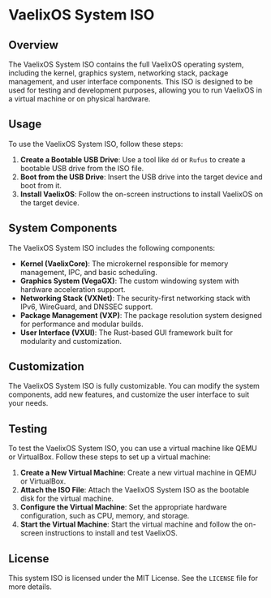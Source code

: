 # VaelixOS System ISO

## Overview
The VaelixOS System ISO contains the full VaelixOS operating system, including the kernel, graphics system, networking stack, package management, and user interface components. This ISO is designed to be used for testing and development purposes, allowing you to run VaelixOS in a virtual machine or on physical hardware.

## Usage
To use the VaelixOS System ISO, follow these steps:

1. **Create a Bootable USB Drive**: Use a tool like `dd` or `Rufus` to create a bootable USB drive from the ISO file.
2. **Boot from the USB Drive**: Insert the USB drive into the target device and boot from it.
3. **Install VaelixOS**: Follow the on-screen instructions to install VaelixOS on the target device.

## System Components
The VaelixOS System ISO includes the following components:

- **Kernel (VaelixCore)**: The microkernel responsible for memory management, IPC, and basic scheduling.
- **Graphics System (VegaGX)**: The custom windowing system with hardware acceleration support.
- **Networking Stack (VXNet)**: The security-first networking stack with IPv6, WireGuard, and DNSSEC support.
- **Package Management (VXP)**: The package resolution system designed for performance and modular builds.
- **User Interface (VXUI)**: The Rust-based GUI framework built for modularity and customization.

## Customization
The VaelixOS System ISO is fully customizable. You can modify the system components, add new features, and customize the user interface to suit your needs.

## Testing
To test the VaelixOS System ISO, you can use a virtual machine like QEMU or VirtualBox. Follow these steps to set up a virtual machine:

1. **Create a New Virtual Machine**: Create a new virtual machine in QEMU or VirtualBox.
2. **Attach the ISO File**: Attach the VaelixOS System ISO as the bootable disk for the virtual machine.
3. **Configure the Virtual Machine**: Set the appropriate hardware configuration, such as CPU, memory, and storage.
4. **Start the Virtual Machine**: Start the virtual machine and follow the on-screen instructions to install and test VaelixOS.

## License
This system ISO is licensed under the MIT License. See the `LICENSE` file for more details.
